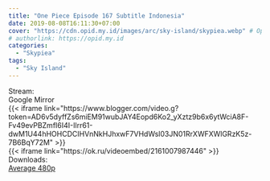 ```yaml
---
title: "One Piece Episode 167 Subtitle Indonesia"
date: 2019-08-08T16:11:30+07:00
cover: "https://cdn.opid.my.id/images/arc/sky-island/skypiea.webp" # Optional, cover
# authorlink: https://opid.my.id
categories:
  - "Skypiea"
tags:
  - "Sky Island"
---
```

<div class="ui menu violet borderless inverted">
  <div class="header item active">
        Stream:
    </div>
  <a class="active item" data-tab="google">
    <i class="google drive icon"></i> Google
  </a>
  <a class="item nounderline" data-tab="mirror">
    <i class="odnoklassniki icon"></i> Mirror
  </a>
</div>
<div class="ui bottom attached tab segment active" style="border:0 !important;" data-tab="google">
{{< iframe link="https://www.blogger.com/video.g?token=AD6v5dyffZs6miEM91wubJAY4Eopd6Ko2_yXztz9b6x6ytWciA8F-Fv49evPBZmfI6I4I-Ilrr61-dwM1U44hHOHCDCIHVnNkHJhxwF7VHdWsl03JN01RrXWFXWlGRzK5z-7B6BqY72M" >}}
</div>
<div class="ui bottom attached tab segment" style="border:0 !important;" data-tab="mirror">
{{< iframe link="https://ok.ru/videoembed/2161007987446" >}}
</div>
<div class="ui menu violet borderless inverted">
  <div class="header item active">
        Downloads:
    </div>
  <a class="item nounderline" href="https://ouo.io/YsakGH" target="_blank" rel="dofollow"><i class="google drive icon"></i>
    Average 480p</a>
</div>